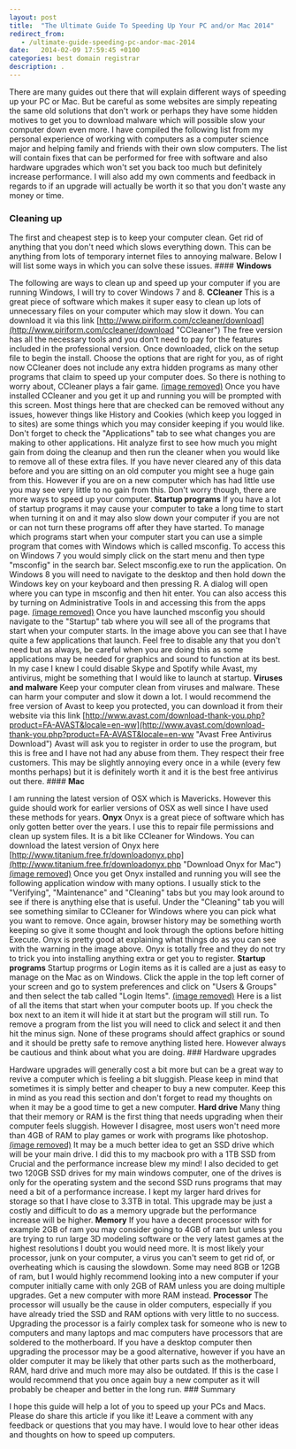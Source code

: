 ```yaml
---
layout: post
title:  "The Ultimate Guide To Speeding Up Your PC and/or Mac 2014"
redirect_from:
   - /ultimate-guide-speeding-pc-andor-mac-2014
date:   2014-02-09 17:59:45 +0100
categories: best domain registrar
description: .
---
```


There are many guides out there that will explain different ways of speeding up your PC or Mac. But be careful as some websites are simply repeating the same old solutions that don't work or perhaps they have some hidden motives to get you to download malware which will possible slow your computer down even more. I have compiled the following list from my personal experience of working with computers as a computer science major and helping family and friends with their own slow computers. The list will contain fixes that can be performed for free with software and also hardware upgrades which won't set you back too much but definitely increase performance. I will also add my own comments and feedback in regards to if an upgrade will actually be worth it so that you don't waste any money or time.

### Cleaning up

 The first and cheapest step is to keep your computer clean. Get rid of anything that you don't need which slows everything down. This can be anything from lots of temporary internet files to annoying malware. Below I will list some ways in which you can solve these issues. #### **Windows**

 The following are ways to clean up and speed up your computer if you are running Windows, I will try to cover Windows 7 and 8. **CCleaner** This is a great piece of software which makes it super easy to clean up lots of unnecessary files on your computer which may slow it down. You can download it via this link [http://www.piriform.com/ccleaner/download](http://www.piriform.com/ccleaner/download "CCleaner") The free version has all the necessary tools and you don't need to pay for the features included in the professional version. Once downloaded, click on the setup file to begin the install. Choose the options that are right for you, as of right now CCleaner does not include any extra hidden programs as many other programs that claim to speed up your computer does. So there is nothing to worry about, CCleaner plays a fair game. [(image removed)](http://markustenghamn.com/wp-content/uploads/2014/02/ccleaner_markustenghamn.png) Once you have installed CCleaner and you get it up and running you will be prompted with this screen. Most things here that are checked can be removed without any issues, however things like History and Cookies (which keep you logged in to sites) are some things which you may consider keeping if you would like. Don't forget to check the "Applications" tab to see what changes you are making to other applications. Hit analyze first to see how much you might gain from doing the cleanup and then run the cleaner when you would like to remove all of these extra files. If you have never cleared any of this data before and you are sitting on an old computer you might see a huge gain from this. However if you are on a new computer which has had little use you may see very little to no gain from this. Don't worry though, there are more ways to speed up your computer. **Startup programs** If you have a lot of startup programs it may cause your computer to take a long time to start when turning it on and it may also slow down your computer if you are not or can not turn these programs off after they have started. To manage which programs start when your computer start you can use a simple program that comes with Windows which is called msconfig. To access this on Windows 7 you would simply click on the start menu and then type "msconfig" in the search bar. Select msconfig.exe to run the application. On Windows 8 you will need to navigate to the desktop and then hold down the Windows key on your keyboard and then pressing R. A dialog will open where you can type in msconfig and then hit enter. You can also access this by turning on Administrative Tools in and accessing this from the apps page. [(image removed)](http://markustenghamn.com/wp-content/uploads/2014/02/startupprograms_markustenghamn.png) Once you have launched msconfig you should navigate to the "Startup" tab where you will see all of the programs that start when your computer starts. In the image above you can see that I have quite a few applications that launch. Feel free to disable any that you don't need but as always, be careful when you are doing this as some applications may be needed for graphics and sound to function at its best. In my case I knew I could disable Skype and Spotify while Avast, my antivirus, might be something that I would like to launch at startup. **Viruses and malware** Keep your computer clean from viruses and malware. These can harm your computer and slow it down a lot. I would recommend the free version of Avast to keep you protected, you can download it from their website via this link [http://www.avast.com/download-thank-you.php?product=FA-AVAST&locale=en-ww](http://www.avast.com/download-thank-you.php?product=FA-AVAST&locale=en-ww "Avast Free Antivirus Download") Avast will ask you to register in order to use the program, but this is free and I have not had any abuse from them. They respect their free customers. This may be slightly annoying every once in a while (every few months perhaps) but it is definitely worth it and it is the best free antivirus out there. #### **Mac**

 I am running the latest version of OSX which is Mavericks. However this guide should work for earlier versions of OSX as well since I have used these methods for years. **Onyx** Onyx is a great piece of software which has only gotten better over the years. I use this to repair file permissions and clean up system files. It is a bit like CCleaner for Windows. You can download the latest version of Onyx here [http://www.titanium.free.fr/downloadonyx.php](http://www.titanium.free.fr/downloadonyx.php "Download Onyx for Mac") [(image removed)](http://markustenghamn.com/wp-content/uploads/2014/02/onyxformac_markustenghamn.png) Once you get Onyx installed and running you will see the following application window with many options. I usually stick to the "Verifying", "Maintenance" and "Cleaning" tabs but you may look around to see if there is anything else that is useful. Under the "Cleaning" tab you will see something similar to CCleaner for Windows where you can pick what you want to remove. Once again, browser history may be something worth keeping so give it some thought and look through the options before hitting Execute. Onyx is pretty good at explaining what things do as you can see with the warning in the image above. Onyx is totally free and they do not try to trick you into installing anything extra or get you to register. **Startup programs** Startup progrms or Login items as it is called are a just as easy to manage on the Mac as on Windows. Click the apple in the top left corner of your screen and go to system preferences and click on "Users & Groups" and then select the tab called "Login Items". [(image removed)](http://markustenghamn.com/wp-content/uploads/2014/02/loginitemsmac_markustenghamn.png) Here is a list of all the items that start when your computer boots up. If you check the box next to an item it will hide it at start but the program will still run. To remove a program from the list you will need to click and select it and then hit the minus sign. None of these programs should affect graphics or sound and it should be pretty safe to remove anything listed here. However always be cautious and think about what you are doing. ### Hardware upgrades

 Hardware upgrades will generally cost a bit more but can be a great way to revive a computer which is feeling a bit sluggish. Please keep in mind that sometimes it is simply better and cheaper to buy a new computer. Keep this in mind as you read this section and don't forget to read my thoughts on when it may be a good time to get a new computer. **Hard drive** Many thing that their memory or RAM is the first thing that needs upgrading when their computer feels sluggish. However I disagree, most users won't need more than 4GB of RAM to play games or work with programs like photoshop. [(image removed)](http://markustenghamn.com/wp-content/uploads/2014/02/ssdhardrive_markustenghamn.png) It may be a much better idea to get an SSD drive which will be your main drive. I did this to my macbook pro with a 1TB SSD from Crucial and the performance increase blew my mind! I also decided to get two 120GB SSD drives for my main windows computer, one of the drives is only for the operating system and the second SSD runs programs that may need a bit of a performance increase. I kept my larger hard drives for storage so that I have close to 3.3TB in total. This upgrade may be just a costly and difficult to do as a memory upgrade but the performance increase will be higher. **Memory** If you have a decent processor with for example 2GB of ram you may consider going to 4GB of ram but unless you are trying to run large 3D modeling software or the very latest games at the highest resolutions I doubt you would need more. It is most likely your processor, junk on your computer, a virus you can't seem to get rid of, or overheating which is causing the slowdown. Some may need 8GB or 12GB of ram, but I would highly recommend looking into a new computer if your computer initially came with only 2GB of RAM unless you are doing multiple upgrades. Get a new computer with more RAM instead. **Processor** The processor will usually be the cause in older computers, especially if you have already tried the SSD and RAM options with very little to no success. Upgrading the processor is a fairly complex task for someone who is new to computers and many laptops and mac computers have processors that are soldered to the motherboard. If you have a desktop computer then upgrading the processor may be a good alternative, however if you have an older computer it may be likely that other parts such as the motherboard, RAM, hard drive and much more may also be outdated. If this is the case I would recommend that you once again buy a new computer as it will probably be cheaper and better in the long run. ### Summary

 I hope this guide will help a lot of you to speed up your PCs and Macs. Please do share this article if you like it! Leave a comment with any feedback or questions that you may have. I would love to hear other ideas and thoughts on how to speed up computers. 